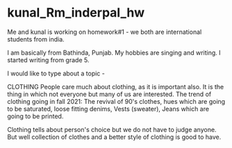 # kunal_Rm_inderpal_hw
Me and kunal is working on homework#1 - we both are international students from india.

I am basically from Bathinda, Punjab.
My hobbies are singing and writing. 
I started writing from grade 5.

I would like to type about a topic - 

CLOTHING
People care much about clothing, as it is important also. It is the thing in which not everyone but many of us are interested.
The trend of clothing going in fall 2021:
The revival of 90's clothes,
hues which are going to be saturated,
loose fitting denims,
Vests (sweater),
Jeans which are going to be printed.

Clothing tells about person's choice but we do not have to judge anyone. But well collection of clothes and a better style of clothing is good to have.
